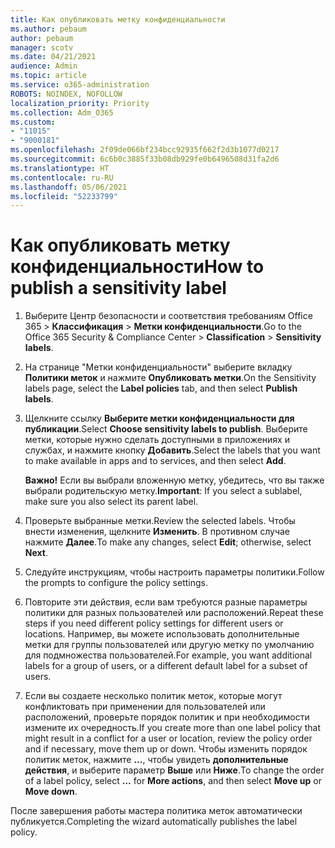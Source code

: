 ```yaml
---
title: Как опубликовать метку конфиденциальности
ms.author: pebaum
author: pebaum
manager: scotv
ms.date: 04/21/2021
audience: Admin
ms.topic: article
ms.service: o365-administration
ROBOTS: NOINDEX, NOFOLLOW
localization_priority: Priority
ms.collection: Adm_O365
ms.custom:
- "11015"
- "9000181"
ms.openlocfilehash: 2f09de066bf234bcc92935f662f2d3b1077d0217
ms.sourcegitcommit: 6c6b0c3885f33b08db929fe0b6496508d31fa2d6
ms.translationtype: HT
ms.contentlocale: ru-RU
ms.lasthandoff: 05/06/2021
ms.locfileid: "52233799"
---
```

# <a name="how-to-publish-a-sensitivity-label"></a><span data-ttu-id="c7e25-102">Как опубликовать метку конфиденциальности</span><span class="sxs-lookup"><span data-stu-id="c7e25-102">How to publish a sensitivity label</span></span>

1. <span data-ttu-id="c7e25-103">Выберите Центр безопасности и соответствия требованиям Office 365 > **Классификация** > **Метки конфиденциальности**.</span><span class="sxs-lookup"><span data-stu-id="c7e25-103">Go to the Office 365 Security & Compliance Center > **Classification** > **Sensitivity labels**.</span></span>

1. <span data-ttu-id="c7e25-104">На странице "Метки конфиденциальности" выберите вкладку **Политики меток** и нажмите **Опубликовать метки**.</span><span class="sxs-lookup"><span data-stu-id="c7e25-104">On the Sensitivity labels page, select the **Label policies** tab, and then select **Publish labels**.</span></span>

1. <span data-ttu-id="c7e25-105">Щелкните ссылку **Выберите метки конфиденциальности для публикации**.</span><span class="sxs-lookup"><span data-stu-id="c7e25-105">Select **Choose sensitivity labels to publish**.</span></span> <span data-ttu-id="c7e25-106">Выберите метки, которые нужно сделать доступными в приложениях и службах, и нажмите кнопку **Добавить**.</span><span class="sxs-lookup"><span data-stu-id="c7e25-106">Select the labels that you want to make available in apps and to services, and then select **Add**.</span></span>

    <span data-ttu-id="c7e25-107">**Важно!** Если вы выбрали вложенную метку, убедитесь, что вы также выбрали родительскую метку.</span><span class="sxs-lookup"><span data-stu-id="c7e25-107">**Important**: If you select a sublabel, make sure you also select its parent label.</span></span>

1. <span data-ttu-id="c7e25-108">Проверьте выбранные метки.</span><span class="sxs-lookup"><span data-stu-id="c7e25-108">Review the selected labels.</span></span> <span data-ttu-id="c7e25-109">Чтобы внести изменения, щелкните **Изменить**. В противном случае нажмите **Далее**.</span><span class="sxs-lookup"><span data-stu-id="c7e25-109">To make any changes, select **Edit**; otherwise, select **Next**.</span></span>

1. <span data-ttu-id="c7e25-110">Следуйте инструкциям, чтобы настроить параметры политики.</span><span class="sxs-lookup"><span data-stu-id="c7e25-110">Follow the prompts to configure the policy settings.</span></span>

1. <span data-ttu-id="c7e25-111">Повторите эти действия, если вам требуются разные параметры политики для разных пользователей или расположений.</span><span class="sxs-lookup"><span data-stu-id="c7e25-111">Repeat these steps if you need different policy settings for different users or locations.</span></span> <span data-ttu-id="c7e25-112">Например, вы можете использовать дополнительные метки для группы пользователей или другую метку по умолчанию для подмножества пользователей.</span><span class="sxs-lookup"><span data-stu-id="c7e25-112">For example, you want additional labels for a group of users, or a different default label for a subset of users.</span></span>

1. <span data-ttu-id="c7e25-113">Если вы создаете несколько политик меток, которые могут конфликтовать при применении для пользователей или расположений, проверьте порядок политик и при необходимости измените их очередность.</span><span class="sxs-lookup"><span data-stu-id="c7e25-113">If you create more than one label policy that might result in a conflict for a user or location, review the policy order and if necessary, move them up or down.</span></span> <span data-ttu-id="c7e25-114">Чтобы изменить порядок политик меток, нажмите **...**, чтобы увидеть **дополнительные действия**, и выберите параметр **Выше** или **Ниже**.</span><span class="sxs-lookup"><span data-stu-id="c7e25-114">To change the order of a label policy, select **...** for **More actions**, and then select **Move up** or **Move down**.</span></span>

<span data-ttu-id="c7e25-115">После завершения работы мастера политика меток автоматически публикуется.</span><span class="sxs-lookup"><span data-stu-id="c7e25-115">Completing the wizard automatically publishes the label policy.</span></span>